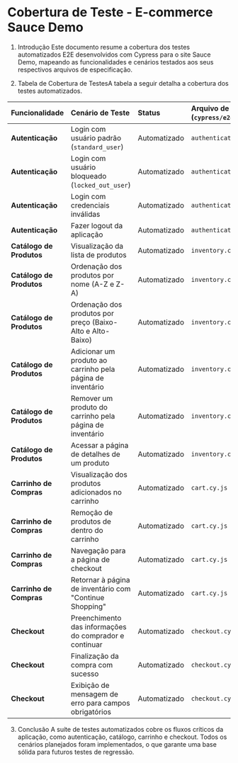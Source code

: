 # Cobertura de Teste - E-commerce Sauce Demo

1. Introdução
   Este documento resume a cobertura dos testes automatizados E2E desenvolvidos com Cypress para o site Sauce Demo, mapeando as funcionalidades e cenários testados aos seus respectivos arquivos de especificação.

2. Tabela de Cobertura de TestesA tabela a seguir detalha a cobertura dos testes automatizados.

| Funcionalidade           | Cenário de Teste                                           | Status       | Arquivo de Teste (`cypress/e2e`) |
| :----------------------- | :--------------------------------------------------------- | :----------- | :------------------------------- |
| **Autenticação**         | Login com usuário padrão (`standard_user`)                 | Automatizado | `authentication.cy.js`           |
| **Autenticação**         | Login com usuário bloqueado (`locked_out_user`)            | Automatizado | `authentication.cy.js`           |
| **Autenticação**         | Login com credenciais inválidas                            | Automatizado | `authentication.cy.js`           |
| **Autenticação**         | Fazer logout da aplicação                                  | Automatizado | `authentication.cy.js`           |
| **Catálogo de Produtos** | Visualização da lista de produtos                          | Automatizado | `inventory.cy.js`                |
| **Catálogo de Produtos** | Ordenação dos produtos por nome (A-Z e Z-A)                | Automatizado | `inventory.cy.js`                |
| **Catálogo de Produtos** | Ordenação dos produtos por preço (Baixo-Alto e Alto-Baixo) | Automatizado | `inventory.cy.js`                |
| **Catálogo de Produtos** | Adicionar um produto ao carrinho pela página de inventário | Automatizado | `inventory.cy.js`                |
| **Catálogo de Produtos** | Remover um produto do carrinho pela página de inventário   | Automatizado | `inventory.cy.js`                |
| **Catálogo de Produtos** | Acessar a página de detalhes de um produto                 | Automatizado | `inventory.cy.js`                |
| **Carrinho de Compras**  | Visualização dos produtos adicionados no carrinho          | Automatizado | `cart.cy.js`                     |
| **Carrinho de Compras**  | Remoção de produtos de dentro do carrinho                  | Automatizado | `cart.cy.js`                     |
| **Carrinho de Compras**  | Navegação para a página de checkout                        | Automatizado | `cart.cy.js`                     |
| **Carrinho de Compras**  | Retornar à página de inventário com "Continue Shopping"    | Automatizado | `cart.cy.js`                     |
| **Checkout**             | Preenchimento das informações do comprador e continuar     | Automatizado | `checkout.cy.js`                 |
| **Checkout**             | Finalização da compra com sucesso                          | Automatizado | `checkout.cy.js`                 |
| **Checkout**             | Exibição de mensagem de erro para campos obrigatórios      | Automatizado | `checkout.cy.js`                 |

3. Conclusão
   A suíte de testes automatizados cobre os fluxos críticos da aplicação, como autenticação, catálogo, carrinho e checkout. Todos os cenários planejados foram implementados, o que garante uma base sólida para futuros testes de regressão.
